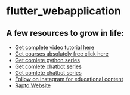 # flutter_webapplication

[](https://raw.githubusercontent.com/raptogit/flutter-web-basics/master/Desktop%20view.jpg)

## A few resources to grow in life:

- [Get complete video tutorial here ]()
- [Get courses absolutely free click here](https://t.me/raptolearning)
- [Get comlete python series](https://www.youtube.com/playlist?list=PL2-VmUmSx8UBMMfF3BAQWKxbFn3vF0n1b)
- [Get comlete chatbot series](https://www.youtube.com/watch?v=vZLH0k3jWUI&list=PL2-VmUmSx8UANqRf44hdMdNDtDCQL7eVp)
- [Get comlete chatbot series](https://www.youtube.com/watch?v=vZLH0k3jWUI&list=PL2-VmUmSx8UANqRf44hdMdNDtDCQL7eVp)
- [Follow on instagram for educational content](https://instagram.com/raptolearning?igshid=1wyoklt7hwfrg)
- [Rapto Website](https://rapto.in/)


